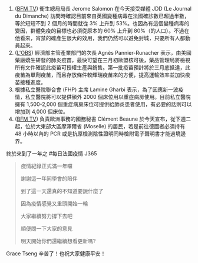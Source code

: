 1. ([BFM TV](http://bit.ly/3uF0UFA)) 衛生總局局長 Jerome Salomon 在今天接受媒體 JDD (Le Journal du Dimanche) 訪問時確認目前來自英國變種病毒在法國確診數已超過半數，等於短短不到 2 個月的時間就從 3% 上升到 53%。也因為有這個變種病毒的變因，群體免疫的目標也必須從原本的 60% 上升到 80%（的人口）。不過在他看來，宵禁的確產生很大的效用，我們仍然可以避免封城，只要所有人都動員起來。
1. ([L'OBS](http://bit.ly/3uFMViY)) 經濟部主管產業部門的次長 Agnès Pannier-Runacher 表示，由美國藥廠嬌生研發的肺炎疫苗，最快可望在三月初歐盟核可後，藥品管理局將檢視所有文件確認此疫苗可授權生產與銷售。第一批疫苗預計將於三月底抵達，此疫苗為單劑疫苗，而且存放條件較輝瑞疫苗來的方便，提高運輸效率並加快疫苗接種進度。
1. 根據私立醫院聯合會 (FHP) 主席 Lamine Gharbi 表示，為了因應新一波疫情，私立醫院將可以提供額外 2000 個床位用以重症病房使用。目前私立醫院擁有 1,500-2,000 個重症病房床位可提供給肺炎患者使用，有必要的話則可以增加到 4,000 個床位。
1. ([BFM TV](http://bit.ly/3r2UWwh)) 負責歐洲事務的國務秘書 Clément Beaune 於今天宣布，從下週二起，位於大東部大區摩澤爾省 (Moselle) 的居民，若是前往德國者必須持有 48 小時以內的 PCR 或是抗原檢測陰性證明同時檢附電子聲明書才能過境邊界。

<Grace>終於來到了一年之 #每日法國疫情 J365</Grace>

> 疫情紀錄正式滿一年囉
>
> 謝謝這一年同學會的陪伴
>
> 到了這一天還真的不知道要說什麼了
>
> 因為疫情感覺又重頭開始一輪
>
> 大家繼續努力撐下去吧
>
> 順便問一下大家的意見
>
> 明天開始你們還繼續想看更新嗎?

<Fish>Grace Tseng 辛苦了！也祝大家健康平安！</Fish>